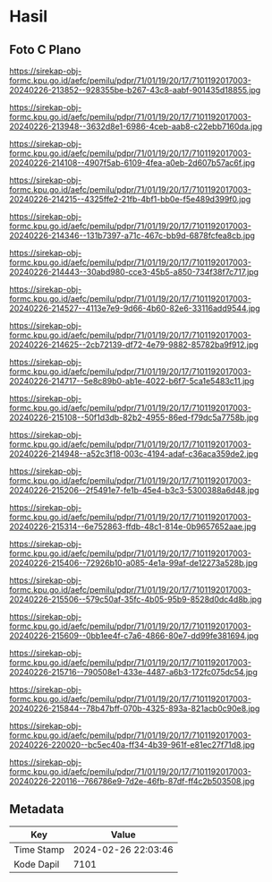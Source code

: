 # Hasil

## Foto C Plano

https://sirekap-obj-formc.kpu.go.id/aefc/pemilu/pdpr/71/01/19/20/17/7101192017003-20240226-213852--928355be-b267-43c8-aabf-901435d18855.jpg

https://sirekap-obj-formc.kpu.go.id/aefc/pemilu/pdpr/71/01/19/20/17/7101192017003-20240226-213948--3632d8e1-6986-4ceb-aab8-c22ebb7160da.jpg

https://sirekap-obj-formc.kpu.go.id/aefc/pemilu/pdpr/71/01/19/20/17/7101192017003-20240226-214108--4907f5ab-6109-4fea-a0eb-2d607b57ac6f.jpg

https://sirekap-obj-formc.kpu.go.id/aefc/pemilu/pdpr/71/01/19/20/17/7101192017003-20240226-214215--4325ffe2-21fb-4bf1-bb0e-f5e489d399f0.jpg

https://sirekap-obj-formc.kpu.go.id/aefc/pemilu/pdpr/71/01/19/20/17/7101192017003-20240226-214346--131b7397-a71c-467c-bb9d-6878fcfea8cb.jpg

https://sirekap-obj-formc.kpu.go.id/aefc/pemilu/pdpr/71/01/19/20/17/7101192017003-20240226-214443--30abd980-cce3-45b5-a850-734f38f7c717.jpg

https://sirekap-obj-formc.kpu.go.id/aefc/pemilu/pdpr/71/01/19/20/17/7101192017003-20240226-214527--4113e7e9-9d66-4b60-82e6-33116add9544.jpg

https://sirekap-obj-formc.kpu.go.id/aefc/pemilu/pdpr/71/01/19/20/17/7101192017003-20240226-214625--2cb72139-df72-4e79-9882-85782ba9f912.jpg

https://sirekap-obj-formc.kpu.go.id/aefc/pemilu/pdpr/71/01/19/20/17/7101192017003-20240226-214717--5e8c89b0-ab1e-4022-b6f7-5ca1e5483c11.jpg

https://sirekap-obj-formc.kpu.go.id/aefc/pemilu/pdpr/71/01/19/20/17/7101192017003-20240226-215108--50f1d3db-82b2-4955-86ed-f79dc5a7758b.jpg

https://sirekap-obj-formc.kpu.go.id/aefc/pemilu/pdpr/71/01/19/20/17/7101192017003-20240226-214948--a52c3f18-003c-4194-adaf-c36aca359de2.jpg

https://sirekap-obj-formc.kpu.go.id/aefc/pemilu/pdpr/71/01/19/20/17/7101192017003-20240226-215206--2f5491e7-fe1b-45e4-b3c3-5300388a6d48.jpg

https://sirekap-obj-formc.kpu.go.id/aefc/pemilu/pdpr/71/01/19/20/17/7101192017003-20240226-215314--6e752863-ffdb-48c1-814e-0b9657652aae.jpg

https://sirekap-obj-formc.kpu.go.id/aefc/pemilu/pdpr/71/01/19/20/17/7101192017003-20240226-215406--72926b10-a085-4e1a-99af-de12273a528b.jpg

https://sirekap-obj-formc.kpu.go.id/aefc/pemilu/pdpr/71/01/19/20/17/7101192017003-20240226-215506--579c50af-35fc-4b05-95b9-8528d0dc4d8b.jpg

https://sirekap-obj-formc.kpu.go.id/aefc/pemilu/pdpr/71/01/19/20/17/7101192017003-20240226-215609--0bb1ee4f-c7a6-4866-80e7-dd99fe381694.jpg

https://sirekap-obj-formc.kpu.go.id/aefc/pemilu/pdpr/71/01/19/20/17/7101192017003-20240226-215716--790508e1-433e-4487-a6b3-172fc075dc54.jpg

https://sirekap-obj-formc.kpu.go.id/aefc/pemilu/pdpr/71/01/19/20/17/7101192017003-20240226-215844--78b47bff-070b-4325-893a-821acb0c90e8.jpg

https://sirekap-obj-formc.kpu.go.id/aefc/pemilu/pdpr/71/01/19/20/17/7101192017003-20240226-220020--bc5ec40a-ff34-4b39-961f-e81ec27f71d8.jpg

https://sirekap-obj-formc.kpu.go.id/aefc/pemilu/pdpr/71/01/19/20/17/7101192017003-20240226-220116--766786e9-7d2e-46fb-87df-ff4c2b503508.jpg


## Metadata

| Key        | Value               |
| ---------- | ------------------- |
| Time Stamp | 2024-02-26 22:03:46 |
| Kode Dapil | 7101                |



